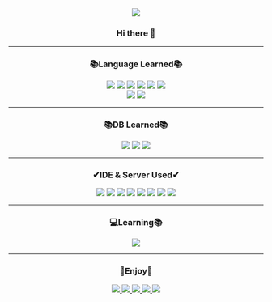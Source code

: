 <div align="center">
  <img src="https://capsule-render.vercel.app/api?type=cylinder&color=0:FFC0CB,100:FF6A89&height=100&section=header&text=yurryme&fontSize=50" />
</div>
<h3 align="center">Hi there 👋 </h3>
<hr>
<h3 align="center">📚Language Learned📚</h3>
<div align="center">
  <img src="https://img.shields.io/badge/Java-FF5675?style=flat&logo=Java&logoColor=007396"/>
  <img src="https://img.shields.io/badge/C-FF848F?style=flat-square&logo=C&logoColor=A8B9CC"/>
  <img src="https://img.shields.io/badge/Android-FFB2AF?style=flat&logo=Android&logoColor=3DDC84"/>
  <img src="https://img.shields.io/badge/Linux-FFC8CD?style=flat&logo=Linux&logoColor=FCC624"/>
  <img src="https://img.shields.io/badge/Python-FFD2D7?style=flat&logo=Python&logoColor=3776AB"/>
  <img src="https://img.shields.io/badge/Spring-FFDCE1?style=flat&logo=Spring&logoColor=6DB33F"/>
  </br>
  <img src="https://img.shields.io/badge/HTML5-FFE3EE?style=flat&logo=HTML5&logoColor=E34F26"/>
  <img src="https://img.shields.io/badge/CSS3-FFE6EB?style=flat&logo=CSS3&logoColor=1572B6"/></br>
</div>
<hr>
<h3 align="center">📚DB Learned📚</h3>
<div align="center">
  <img src="https://img.shields.io/badge/MySQL-FF9473?style=flat&logo=MySQL&logoColor=4479A1"/>
  <img src="https://img.shields.io/badge/Firebase-FFB788?style=flat&logo=Firebase&logoColor=FFCA28"/>
  <img src="https://img.shields.io/badge/Oracle-FFBDA3?style=flat&logo=Oracle&logoColor=F80000"/>
</div>
<hr>
<h3 align="center">✔IDE & Server Used✔</h3>
<div align="center">
    <img src="https://img.shields.io/badge/VMware-FF9100?style=flat&logo=VMware&logoColor=2C2255"/>
  <img src="https://img.shields.io/badge/Eclipse IDE-FFAF0A?style=flat&logo=Eclipse IDE&logoColor=2C2255"/>
  <img src="https://img.shields.io/badge/Visual Studio-FFC314?style=flat&logo=Visual Studio&logoColor=5C2D91"/>
  <img src="https://img.shields.io/badge/Android Studio-FFD228?style=flat&logo=Android Studio&logoColor=3DDC84"/>
  <img src="https://img.shields.io/badge/Jupyter-FFE146?style=flat&logo=Jupyter&logoColor=F37626"/>
  <img src="https://img.shields.io/badge/Google Colab-FFEB5A?style=flat&logo=Google Colab&logoColor=F9AB00"/>
  <img src="https://img.shields.io/badge/Apache Tomcat-FAEB78?style=flat&logo=Apache Tomcat&logoColor=F8DC75"/>
  <img src="https://img.shields.io/badge/OpenGL-FAFAA0?style=flat&logo=OpenGL&logoColor=5586A4"/>
</div>
<hr>
<h3 align="center">💻Learning📚</h3>
<div align="center">
  <img src="https://img.shields.io/badge/Kotlin-199900?style=flat&logo=Kotlin&logoColor=7F52FF"/>
</div>
<hr> 
<h3 align="center">🎈Enjoy🎈</h3>
<div align="center">
  <a href="https://github.com/HeoYurim" target="_blank"><img src="https://img.shields.io/badge/GitHub-0080FF?style=flat&logo=GitHub&logoColor=181717"/>
  <a href="https://www.instagram.com/yurryme" target="_blank"><img src="https://img.shields.io/badge/Instagram-2E9AFE?style=flat&logo=Instagram&logoColor=E4405F"/>
  <img src="https://img.shields.io/badge/WEBTOON-58ACFA?style=flat&logo=WEBTOON&logoColor=00D564"/>
  <img src="https://img.shields.io/badge/YouTube-81BEF7?style=flat&logo=YouTube&logoColor=FF0000"/>
  <img src="https://img.shields.io/badge/Duolingo-A9D0F5?style=flat&logo=Duolingo&logoColor=58CC02"/>
</div>
 
